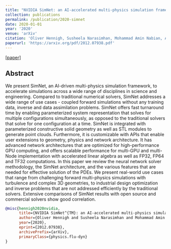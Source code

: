 ```yaml
---
title: "NVIDIA SimNet: an AI-accelerated multi-physics simulation framework"
collection: publications
permalink: /publication/2020-simnet
date: 2020-01-01
year: '2020'
venue: 'arXiv'
citation: 'Oliver Hennigh, Susheela Narasimhan, Mohammad Amin Nabian, Akshay Subramaniam, Kaustubh Tangsali, Max Rietmann, Jose del Aguila Ferrandis, <b>Wonmin Byeon</b>, Zhiwei Fang, Sanjay Choudhry <b>|</b> <i>arXiv 2020</i> '
paperurl: 'https://arxiv.org/pdf/2012.07938.pdf'
---
```

[[paper]](https://arxiv.org/pdf/2012.07938.pdf) 

## Abstract
We present SimNet, an AI-driven multi-physics simulation framework, to accelerate simulations across a wide range of disciplines in science and engineering. Compared to traditional numerical solvers, SimNet addresses a wide range of use cases - coupled forward simulations without any training data, inverse and data assimilation problems. SimNet offers fast turnaround time by enabling parameterized system representation that solves for multiple configurations simultaneously, as opposed to the traditional solvers that solve for one configuration at a time. SimNet is integrated with parameterized constructive solid geometry as well as STL modules to generate point clouds. Furthermore, it is customizable with APIs that enable user extensions to geometry, physics and network architecture. It has advanced network architectures that are optimized for high-performance GPU computing, and offers scalable performance for multi-GPU and multi-Node implementation with accelerated linear algebra as well as FP32, FP64 and TF32 computations. In this paper we review the neural network solver methodology, the SimNet architecture, and the various features that are needed for effective solution of the PDEs. We present real-world use cases that range from challenging forward multi-physics simulations with turbulence and complex 3D geometries, to industrial design optimization and inverse problems that are not addressed efficiently by the traditional solvers. Extensive comparisons of SimNet results with open source and commercial solvers show good correlation. 


```bib
@misc{hennigh2020nvidia,
      title={NVIDIA SimNet^{TM}: an AI-accelerated multi-physics simulation framework}, 
      author={Oliver Hennigh and Susheela Narasimhan and Mohammad Amin Nabian and Akshay Subramaniam and Kaustubh Tangsali and Max Rietmann and Jose del Aguila Ferrandis and Wonmin Byeon and Zhiwei Fang and Sanjay Choudhry},
      year={2020},
      eprint={2012.07938},
      archivePrefix={arXiv},
      primaryClass={physics.flu-dyn}
}
```

